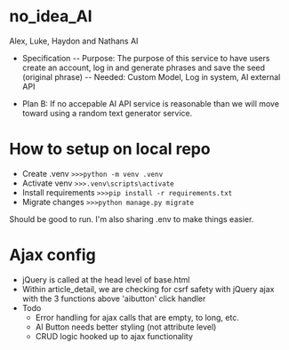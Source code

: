 # no_idea_AI
Alex, Luke, Haydon and Nathans AI

- Specification
--   Purpose: The purpose of this service to have users create an account, log in and generate phrases and save the seed (original phrase)
--   Needed: Custom Model, Log in system, AI external API

- Plan B: If no accepable AI API service is reasonable than we will move toward using a random text generator service.


# How to setup on local repo
- Create .venv
`>>>python -m venv .venv`
- Activate venv
`>>>.venv\scripts\activate`
- Install requirements
`>>>pip install -r requirements.txt`
- Migrate changes
`>>>python manage.py migrate`

Should be good to run. I'm also sharing .env to make things easier.

# Ajax config
- jQuery is called at the head level of base.html
- Within article_detail, we are checking for csrf safety with jQuery ajax with the 3 functions above 'aibutton' click handler
- Todo 
  - Error handling for ajax calls that are empty, to long, etc.
  - AI Button needs better styling (not attribute level)
  - CRUD logic hooked up to ajax functionality
